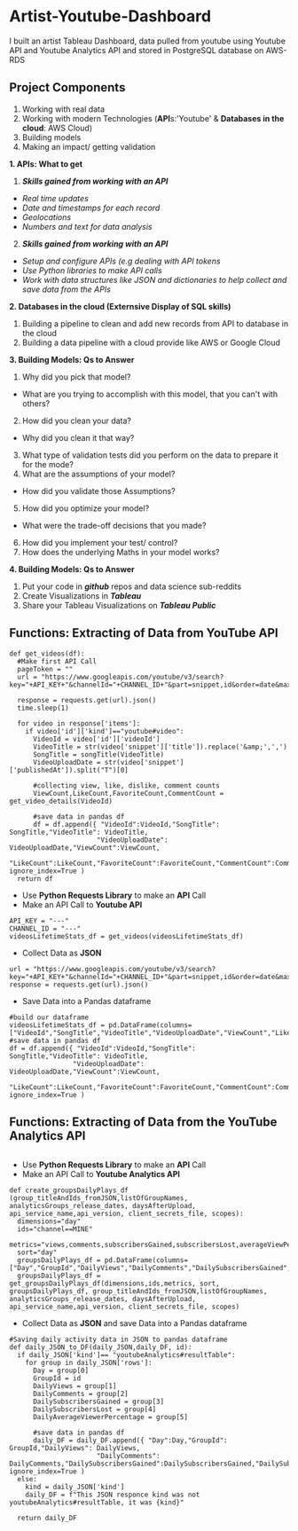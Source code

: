 # Artist-Youtube-Dashboard
I built an artist Tableau Dashboard, data pulled from youtube using Youtube API and Youtube Analytics API and stored in PostgreSQL database on AWS-RDS

## **Project Components**
1.   Working with real data
2.   Working with modern Technologies (**API**s:'Youtube' &  **Databases in the cloud**: AWS Cloud)
3.   Building models
4.   Making an impact/ getting validation

**1. APIs: What to get**

1. ***Skills gained from working with an API***
 *   *Real time updates*
 *   *Date and timestamps for each record*
 *   *Geolocations*
 *   *Numbers and text for data analysis*


2. ***Skills gained from working with an API***
 *   *Setup and configure APIs (e.g dealing with API tokens*
 *   *Use Python libraries to make API calls*
 *   *Work with data structures like JSON and dictionaries to help collect and save data from the APIs*

**2. Databases in the cloud (Externsive Display of SQL skills)**
1. Building a pipeline to clean and add new records from API to database in the cloud
2. Building a data pipeline with a cloud provide like AWS or Google Cloud

**3. Building Models: Qs to Answer**
1. Why did you pick that model? 
 * What are you trying to accomplish with this model, that you can't with others?
2. How did you clean your data?
 * Why did you clean it that way?
3. What type of validation tests did you perform on the data to prepare it for the mode?
4. What are the assumptions of your model?
 * How did you validate those Assumptions?
5. How did you optimize your model?
 * What were the trade-off decisions that you made?
6. How did you implement your test/ control?
7. How does the underlying Maths in your model works?

**4. Building Models: Qs to Answer**
1. Put your code in ***github*** repos and data science sub-reddits
2. Create Visualizations in ***Tableau***
3. Share your Tableau Visualizations on ***Tableau Public***

## **Functions: Extracting of Data from YouTube API**
``` {.python}
def get_videos(df):
  #Make first API Call
  pageToken = ""
  url = "https://www.googleapis.com/youtube/v3/search?key="+API_KEY+"&channelId="+CHANNEL_ID+"&part=snippet,id&order=date&maxResults=10000&"+pageToken

  response = requests.get(url).json()
  time.sleep(1)

  for video in response['items']:
    if video['id']['kind']=="youtube#video":
      VideoId = video['id']['videoId']
      VideoTitle = str(video['snippet']['title']).replace('&amp;',',')
      SongTitle = songTitle(VideoTitle)
      VideoUploadDate = str(video['snippet']['publishedAt']).split("T")[0]

      #collecting view, like, dislike, comment counts
      ViewCount,LikeCount,FavoriteCount,CommentCount = get_video_details(VideoId)

      #save data in pandas df
      df = df.append({ "VideoId":VideoId,"SongTitle": SongTitle,"VideoTitle": VideoTitle,
                      "VideoUploadDate": VideoUploadDate,"ViewCount":ViewCount,
                      "LikeCount":LikeCount,"FavoriteCount":FavoriteCount,"CommentCount":CommentCount}, ignore_index=True )
  return df
``` 
*   Use **Python Requests Library** to make an **API** Call
*   Make an API Call to **Youtube API**
``` {.python}
API_KEY = "---"
CHANNEL_ID = "---"
videosLifetimeStats_df = get_videos(videosLifetimeStats_df)
``` 
*   Collect Data as **JSON**
``` {.python}
url = "https://www.googleapis.com/youtube/v3/search?key="+API_KEY+"&channelId="+CHANNEL_ID+"&part=snippet,id&order=date&maxResults=10000&"+pageToken
response = requests.get(url).json()
``` 
*   Save Data into a Pandas dataframe
``` {.python}
#build our dataframe
videosLifetimeStats_df = pd.DataFrame(columns=["VideoId","SongTitle","VideoTitle","VideoUploadDate","ViewCount","LikeCount","FavoriteCount","CommentCount"])
#save data in pandas df
df = df.append({ "VideoId":VideoId,"SongTitle": SongTitle,"VideoTitle": VideoTitle,
                "VideoUploadDate": VideoUploadDate,"ViewCount":ViewCount,
                "LikeCount":LikeCount,"FavoriteCount":FavoriteCount,"CommentCount":CommentCount}, ignore_index=True )
``` 

## **Functions: Extracting of Data from the YouTube Analytics API**
``` {.python}

``` 
*   Use **Python Requests Library** to make an **API** Call
*   Make an API Call to **Youtube Analytics API**
``` {.python}
def create_groupsDailyPlays_df (group_titleAndIds_fromJSON,listOfGroupNames, analyticsGroups_release_dates, daysAfterUpload, api_service_name,api_version, client_secrets_file, scopes):
  dimensions="day"
  ids="channel==MINE"
  metrics="views,comments,subscribersGained,subscribersLost,averageViewPercentage"
  sort="day"
  groupsDailyPlays_df = pd.DataFrame(columns=["Day","GroupId","DailyViews","DailyComments","DailySubscribersGained","DailySubscribersLost","DailyAverageViewerPercentage"]) 
  groupsDailyPlays_df = get_groupsDailyPlays_df(dimensions,ids,metrics, sort, groupsDailyPlays_df, group_titleAndIds_fromJSON,listOfGroupNames, analyticsGroups_release_dates, daysAfterUpload, api_service_name,api_version, client_secrets_file, scopes)
``` 
*   Collect Data as **JSON** and save Data into a Pandas dataframe
``` {.python}
#Saving daily activity data in JSON to pandas dataframe
def daily_JSON_to_DF(daily_JSON,daily_DF, id):
  if daily_JSON['kind']== "youtubeAnalytics#resultTable":
    for group in daily_JSON['rows']:
      Day = group[0]
      GroupId = id
      DailyViews = group[1]
      DailyComments = group[2]
      DailySubscribersGained = group[3]
      DailySubscribersLost = group[4]
      DailyAverageViewerPercentage = group[5]

      #save data in pandas df
      daily_DF = daily_DF.append({ "Day":Day,"GroupId": GroupId,"DailyViews": DailyViews,
                      "DailyComments": DailyComments,"DailySubscribersGained":DailySubscribersGained,"DailySubscribersLost":DailySubscribersLost,"DailyAverageViewerPercentage":DailyAverageViewerPercentage}, ignore_index=True )
  else:
    kind = daily_JSON['kind']
    daily_DF = f"This JSON responce kind was not youtubeAnalytics#resultTable, it was {kind}"
  
  return daily_DF
``` 



